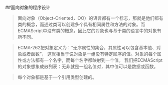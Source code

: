##面向对象的程序设计

> 面向对象（Object-Oriented，OO）的语言都有一个标志，那就是他们都有类的概念，而通过类可以创建多个具有相同属性和方法的对象。而ECMAScript中没有类的概念，因此它的对象也与基于类的语言中的对象有所不同。

>ECMA-262把对象定义为：“无序属性的集合，其属性可以包含基本值、对象或者函数”，
这就相当于说对象是一组没有特定顺序的值。对象的每个属性或方法都有一个名字，而每个名字都映射到一个值。
我们把ECMAScript的对象想象成散列表：无非就是一组名值对，其中值可以是数据或函数。

>每个对象都是基于一个引用类型创建的。



